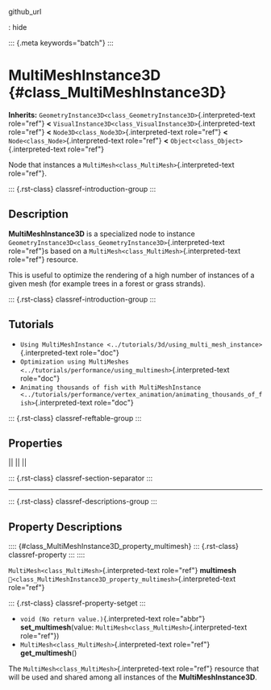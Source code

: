 github_url

:   hide

::: {.meta keywords="batch"}
:::

# MultiMeshInstance3D {#class_MultiMeshInstance3D}

**Inherits:**
`GeometryInstance3D<class_GeometryInstance3D>`{.interpreted-text
role="ref"} **\<**
`VisualInstance3D<class_VisualInstance3D>`{.interpreted-text role="ref"}
**\<** `Node3D<class_Node3D>`{.interpreted-text role="ref"} **\<**
`Node<class_Node>`{.interpreted-text role="ref"} **\<**
`Object<class_Object>`{.interpreted-text role="ref"}

Node that instances a `MultiMesh<class_MultiMesh>`{.interpreted-text
role="ref"}.

::: {.rst-class}
classref-introduction-group
:::

## Description

**MultiMeshInstance3D** is a specialized node to instance
`GeometryInstance3D<class_GeometryInstance3D>`{.interpreted-text
role="ref"}s based on a `MultiMesh<class_MultiMesh>`{.interpreted-text
role="ref"} resource.

This is useful to optimize the rendering of a high number of instances
of a given mesh (for example trees in a forest or grass strands).

::: {.rst-class}
classref-introduction-group
:::

## Tutorials

- `Using MultiMeshInstance <../tutorials/3d/using_multi_mesh_instance>`{.interpreted-text
  role="doc"}
- `Optimization using MultiMeshes <../tutorials/performance/using_multimesh>`{.interpreted-text
  role="doc"}
- `Animating thousands of fish with MultiMeshInstance <../tutorials/performance/vertex_animation/animating_thousands_of_fish>`{.interpreted-text
  role="doc"}

::: {.rst-class}
classref-reftable-group
:::

## Properties

||
||
||

::: {.rst-class}
classref-section-separator
:::

------------------------------------------------------------------------

::: {.rst-class}
classref-descriptions-group
:::

## Property Descriptions

:::: {#class_MultiMeshInstance3D_property_multimesh}
::: {.rst-class}
classref-property
:::
::::

`MultiMesh<class_MultiMesh>`{.interpreted-text role="ref"} **multimesh**
`🔗<class_MultiMeshInstance3D_property_multimesh>`{.interpreted-text
role="ref"}

::: {.rst-class}
classref-property-setget
:::

- `void (No return value.)`{.interpreted-text role="abbr"}
  **set_multimesh**(value:
  `MultiMesh<class_MultiMesh>`{.interpreted-text role="ref"})
- `MultiMesh<class_MultiMesh>`{.interpreted-text role="ref"}
  **get_multimesh**()

The `MultiMesh<class_MultiMesh>`{.interpreted-text role="ref"} resource
that will be used and shared among all instances of the
**MultiMeshInstance3D**.
